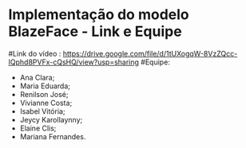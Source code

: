 # Implementação do modelo BlazeFace - Link e Equipe
#Link do vídeo : https://drive.google.com/file/d/1tUXogqW-8VzZQcc-IQphd8PVFx-cQsHQ/view?usp=sharing
#Equipe:
- Ana Clara; 
- Maria Eduarda; 
- Renilson José;
- Vivianne Costa; 
- Isabel Vitória;
- Jeycy Karollaynny;
- Elaine Clis; 
- Mariana Fernandes. 
